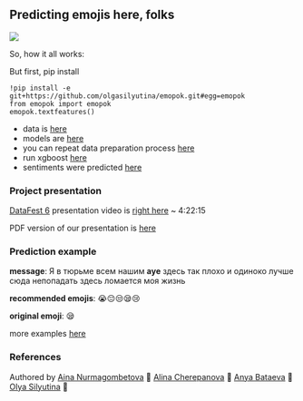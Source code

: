 ## Predicting emojis here, folks

![](https://i.kym-cdn.com/photos/images/original/001/274/468/20b.gif)

So, how it all works:

But first, pip install

```
!pip install -e git+https://github.com/olgasilyutina/emopok.git#egg=emopok
from emopok import emopok
emopok.textfeatures()
```

* data is [here](https://yadi.sk/d/FLR32upzfkfj6Q)
* models are [here](https://yadi.sk/d/QgbkYBHiwkB6-A)
* you can repeat data preparation process [here](https://github.com/olgasilyutina/emopok/blob/master/emopok_data_pipeline.ipynb)
* run xgboost [here](https://github.com/olgasilyutina/emopok/blob/master/emopok_xgboost.ipynb)
* sentiments were predicted [here](https://github.com/olgasilyutina/socialsent3/blob/master/example.ipynb)

### Project presentation

[DataFest 6](https://datafest.ru/) presentation video is [right here](https://youtu.be/tpuKgWVrbMU) ~ 4:22:15

PDF version of our presentation is [here](https://docviewer.yandex.ru/view/117475574/?*=oRKHkvpDrceUZJ9joodlkRcQ1gR7InVybCI6InlhLWRpc2stcHVibGljOi8vNzl6WUNQS1BlcFJrN09oZThGWEZtVWd0cEFBYWp6R2hzbk5yZHZwRXRHMVE5cjBBWUd6SFBuWEpRd1ZTTmNNSnEvSjZicG1SeU9Kb25UM1ZvWG5EYWc9PSIsInRpdGxlIjoiemF2dHJhX2RhdGFmZXN0X2Vtb3BvayAoMykgKDEpLnBkZiIsInVpZCI6IjExNzQ3NTU3NCIsInl1IjoiMjU1NDQwOTE1MzM1NzQ3MTciLCJub2lmcmFtZSI6ZmFsc2UsInRzIjoxNTU3NjQ5NTA1MTQxfQ%3D%3D)

### Prediction example

**message**: Я в тюрьме всем нашим **ауе** здесь так плохо и одиноко лучше сюда непопадать здесь ломается моя жизнь 

**recommended emojis**: 😭😔😒😪😢

**original emoji**: 😪

more examples [here](http://htmlpreview.github.io/?https://github.com/olgasilyutina/emopok/blob/master/example_predictions.html)

### References

Authored by [Aina Nurmagombetova](https://github.com/anurma) 🤙 [Alina Cherepanova](https://github.com/alinacherepanova) 🙋 [Anya Bataeva](https://github.com/fyzbt/) 🤯 [Olya Silyutina](https://github.com/olgasilyutina) 🤔

